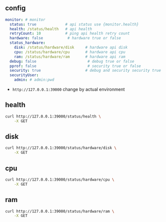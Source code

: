 ## config

```yaml
monitor: # monitor
  status: true             # api status use {monitor.health}
  health: /status/health   # api health
  retryCount: 10           # ping api health retry count
  hardware: false           # hardware true or false
  status_hardware:
    disk: /status/hardware/disk     # hardware api disk
    cpu: /status/hardware/cpu       # hardware api cpu
    ram: /status/hardware/ram       # hardware api ram
  debug: false                       # debug true or false
  pprof: false                       # security true or false
  security: true                    # debug and security security true or false
  securityUser:
    admin: # admin:pwd
```

- `http://127.0.0.1:39000` change by actual environment

## health

```bash
curl http://127.0.0.1:39000/status/health \
	-X GET
```

## disk

```bash
curl http://127.0.0.1:39000/status/hardware/disk \
	-X GET
```

## cpu

```bash
curl http://127.0.0.1:39000/status/hardware/cpu \
	-X GET
```

## ram

```bash
curl http://127.0.0.1:39000/status/hardware/ram \
	-X GET
```

